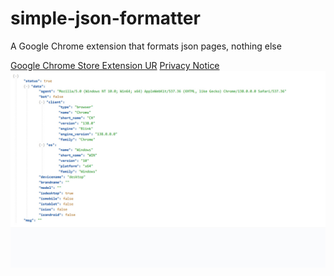 # simple-json-formatter
A Google Chrome extension that formats json pages, nothing else

<a href="https://chromewebstore.google.com/detail/simple-json-formatter/cbncmlfbmecddgoghboocjmoomihljcp">Google Chrome Store Extension UR</a>
<a href="https://gist.github.com/sorinbotirla/31692dc89ea35d4f53569da6a5303b8d">Privacy Notice</a>
<img src="https://raw.githubusercontent.com/sorinbotirla/simple-json-formatter/refs/heads/main/screenshot1.jpg" />
